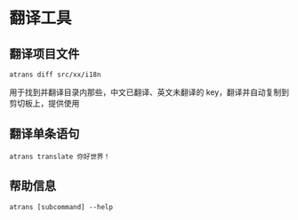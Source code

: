 # 翻译工具

## 翻译项目文件

`atrans diff src/xx/i18n`

用于找到并翻译目录内那些，中文已翻译、英文未翻译的 key，翻译并自动复制到剪切板上，提供使用

## 翻译单条语句

`atrans translate 你好世界！`

## 帮助信息

`atrans [subcommand] --help`
